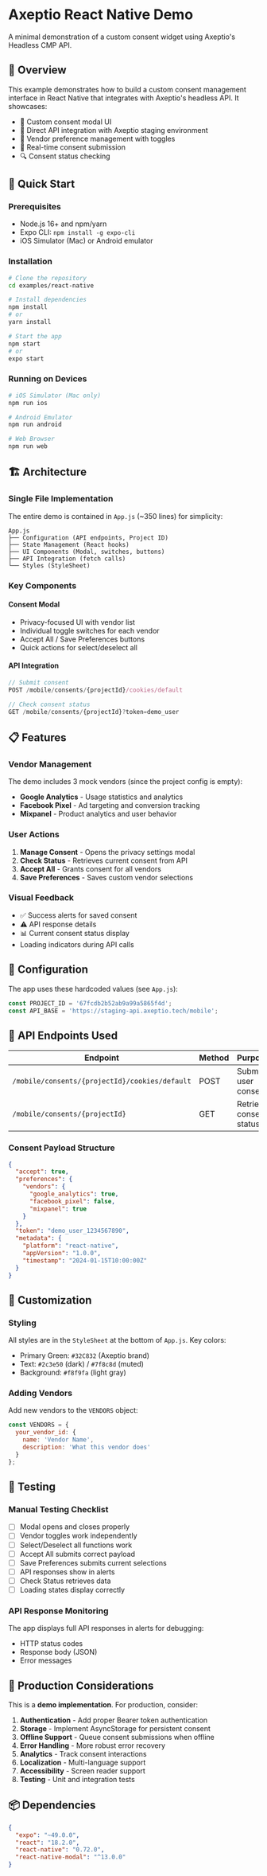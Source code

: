 # Axeptio React Native Demo

A minimal demonstration of a custom consent widget using Axeptio's Headless CMP API.

## 🎯 Overview

This example demonstrates how to build a custom consent management interface in React Native that integrates with Axeptio's headless API. It showcases:

- 🎨 Custom consent modal UI
- 🔌 Direct API integration with Axeptio staging environment  
- 🍪 Vendor preference management with toggles
- 📡 Real-time consent submission
- 🔍 Consent status checking

## 🚀 Quick Start

### Prerequisites
- Node.js 16+ and npm/yarn
- Expo CLI: `npm install -g expo-cli`
- iOS Simulator (Mac) or Android emulator

### Installation

```bash
# Clone the repository
cd examples/react-native

# Install dependencies
npm install
# or
yarn install

# Start the app
npm start
# or
expo start
```

### Running on Devices

```bash
# iOS Simulator (Mac only)
npm run ios

# Android Emulator
npm run android  

# Web Browser
npm run web
```

## 🏗️ Architecture

### Single File Implementation
The entire demo is contained in `App.js` (~350 lines) for simplicity:

```
App.js
├── Configuration (API endpoints, Project ID)
├── State Management (React hooks)
├── UI Components (Modal, switches, buttons)
├── API Integration (fetch calls)
└── Styles (StyleSheet)
```

### Key Components

#### Consent Modal
- Privacy-focused UI with vendor list
- Individual toggle switches for each vendor
- Accept All / Save Preferences buttons
- Quick actions for select/deselect all

#### API Integration
```javascript
// Submit consent
POST /mobile/consents/{projectId}/cookies/default

// Check consent status  
GET /mobile/consents/{projectId}?token=demo_user
```

## 📋 Features

### Vendor Management
The demo includes 3 mock vendors (since the project config is empty):
- **Google Analytics** - Usage statistics and analytics
- **Facebook Pixel** - Ad targeting and conversion tracking
- **Mixpanel** - Product analytics and user behavior

### User Actions
1. **Manage Consent** - Opens the privacy settings modal
2. **Check Status** - Retrieves current consent from API
3. **Accept All** - Grants consent for all vendors
4. **Save Preferences** - Saves custom vendor selections

### Visual Feedback
- ✅ Success alerts for saved consent
- ⚠️ API response details
- 📊 Current consent status display
- Loading indicators during API calls

## 🔧 Configuration

The app uses these hardcoded values (see `App.js`):

```javascript
const PROJECT_ID = '67fcdb2b52ab9a99a5865f4d';
const API_BASE = 'https://staging-api.axeptio.tech/mobile';
```

## 📝 API Endpoints Used

| Endpoint | Method | Purpose |
|----------|--------|---------|
| `/mobile/consents/{projectId}/cookies/default` | POST | Submit user consent |
| `/mobile/consents/{projectId}` | GET | Retrieve consent status |

### Consent Payload Structure

```json
{
  "accept": true,
  "preferences": {
    "vendors": {
      "google_analytics": true,
      "facebook_pixel": false,
      "mixpanel": true
    }
  },
  "token": "demo_user_1234567890",
  "metadata": {
    "platform": "react-native",
    "appVersion": "1.0.0",
    "timestamp": "2024-01-15T10:00:00Z"
  }
}
```

## 🎨 Customization

### Styling
All styles are in the `StyleSheet` at the bottom of `App.js`. Key colors:
- Primary Green: `#32C832` (Axeptio brand)
- Text: `#2c3e50` (dark) / `#7f8c8d` (muted)
- Background: `#f8f9fa` (light gray)

### Adding Vendors
Add new vendors to the `VENDORS` object:

```javascript
const VENDORS = {
  your_vendor_id: { 
    name: 'Vendor Name', 
    description: 'What this vendor does' 
  }
};
```

## 🧪 Testing

### Manual Testing Checklist
- [ ] Modal opens and closes properly
- [ ] Vendor toggles work independently
- [ ] Select/Deselect all functions work
- [ ] Accept All submits correct payload
- [ ] Save Preferences submits current selections
- [ ] API responses show in alerts
- [ ] Check Status retrieves data
- [ ] Loading states display correctly

### API Response Monitoring
The app displays full API responses in alerts for debugging:
- HTTP status codes
- Response body (JSON)
- Error messages

## 🚢 Production Considerations

This is a **demo implementation**. For production, consider:

1. **Authentication** - Add proper Bearer token authentication
2. **Storage** - Implement AsyncStorage for persistent consent
3. **Offline Support** - Queue consent submissions when offline
4. **Error Handling** - More robust error recovery
5. **Analytics** - Track consent interactions
6. **Localization** - Multi-language support
7. **Accessibility** - Screen reader support
8. **Testing** - Unit and integration tests

## 📦 Dependencies

```json
{
  "expo": "~49.0.0",
  "react": "18.2.0",
  "react-native": "0.72.0",
  "react-native-modal": "^13.0.0"
}
```

